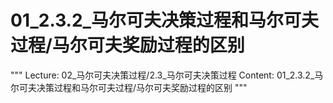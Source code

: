 # 01_2.3.2_马尔可夫决策过程和马尔可夫过程/马尔可夫奖励过程的区别

"""
Lecture: 02_马尔可夫决策过程/2.3_马尔可夫决策过程
Content: 01_2.3.2_马尔可夫决策过程和马尔可夫过程/马尔可夫奖励过程的区别
"""

